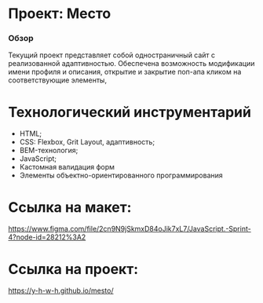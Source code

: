 # Проект: Место

### Обзор

Текущий проект представляет собой одностраничный сайт с реализованной адаптивностью. Обеспечена возможность модификации имени профиля и описания, открытие и закрытие поп-апа кликом на соответствующие элементы,  

# Технологический инструментарий
* HTML;
* CSS: Flexbox, Grit Layout, адаптивность;
* BEM-технология;
* JavaScript;
* Кастомная валидация форм
* Элементы объектно-ориентированного программирования



# Ссылка на макет:
https://www.figma.com/file/2cn9N9jSkmxD84oJik7xL7/JavaScript.-Sprint-4?node-id=28212%3A2

# Ссылка на проект:
https://y-h-w-h.github.io/mesto/
